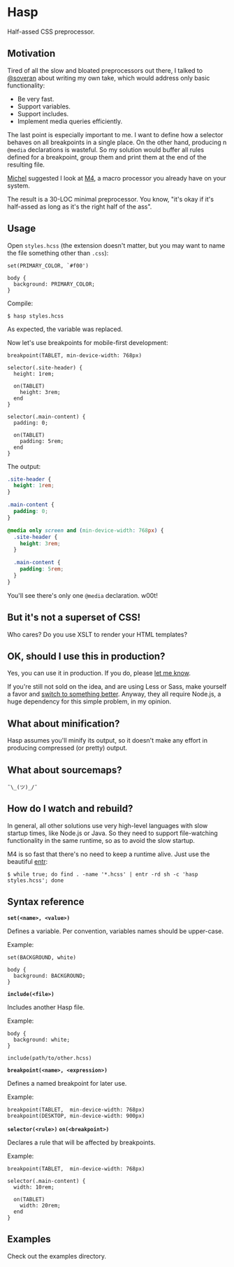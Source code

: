 Hasp
====

Half-assed CSS preprocessor.

Motivation
----------

Tired of all the slow and bloated preprocessors out there, I talked to
[@soveran][soveran] about writing my own take, which would address only basic
functionality:

- Be very fast.
- Support variables.
- Support includes.
- Implement media queries efficiently.

The last point is especially important to me. I want to define how a selector
behaves on all breakpoints in a single place.  On the other hand, producing
n `@media` declarations is wasteful. So my solution would buffer all rules
defined for a breakpoint, group them and print them at the end of the resulting
file.

[Michel][soveran] suggested I look at [M4][m4], a macro processor you already
have on your system.

The result is a 30-LOC minimal preprocessor. You know, "it's okay if it's
half-assed as long as it's the right half of the ass".


Usage
-----

Open `styles.hcss` (the extension doesn't matter, but you may want to name the file
something other than `.css`):

```
set(PRIMARY_COLOR, `#f00')

body {
  background: PRIMARY_COLOR;
}
```

Compile:

```
$ hasp styles.hcss
```

As expected, the variable was replaced.

Now let's use breakpoints for mobile-first development:

```
breakpoint(TABLET, min-device-width: 768px)

selector(.site-header) {
  height: 1rem;

  on(TABLET)
    height: 3rem;
  end
}

selector(.main-content) {
  padding: 0;

  on(TABLET)
    padding: 5rem;
  end
}
```

The output:

```css
.site-header {
  height: 1rem;
}

.main-content {
  padding: 0;
}

@media only screen and (min-device-width: 768px) {
  .site-header {
    height: 3rem;
  }

  .main-content {
    padding: 5rem;
  }
}
```

You'll see there's only one `@media` declaration. w00t!


But it's not a superset of CSS!
-------------------------------

Who cares? Do you use XSLT to render your HTML templates?


OK, should I use this in production?
------------------------------------

Yes, you can use it in production. If you do, please [let me know][djanowski].

If you're still not sold on the idea, and are using Less or Sass, make yourself
a favor and [switch to something better][postcss]. Anyway, they all require
Node.js, a huge dependency for this simple problem, in my opinion.


What about minification?
------------------------

Hasp assumes you'll minify its output, so it doesn't make any effort in
producing compressed (or pretty) output.


What about sourcemaps?
----------------------

`¯\_(ツ)_/¯`


How do I watch and rebuild?
---------------------------

In general, all other solutions use very high-level languages with slow
startup times, like Node.js or Java.  So they need to support file-watching
functionality in the same runtime, so as to avoid the slow startup.

M4 is so fast that there's no need to keep a runtime alive. Just use the beautiful
[entr][entr]:

```
$ while true; do find . -name '*.hcss' | entr -rd sh -c 'hasp styles.hcss'; done
```


Syntax reference
----------------

**`set(<name>, <value>)`**

Defines a variable. Per convention, variables names should be upper-case.

Example:

    set(BACKGROUND, white)

    body {
      background: BACKGROUND;
    }


**`include(<file>)`**

Includes another Hasp file.

Example:

    body {
      background: white;
    }

    include(path/to/other.hcss)


**`breakpoint(<name>, <expression>)`**

Defines a named breakpoint for later use.

Example:

    breakpoint(TABLET,  min-device-width: 768px)
    breakpoint(DESKTOP, min-device-width: 900px)


**`selector(<rule>)`**
**`on(<breakpoint>)`**

Declares a rule that will be affected by breakpoints.

Example:

    breakpoint(TABLET,  min-device-width: 768px)

    selector(.main-content) {
      width: 10rem;

      on(TABLET)
        width: 20rem;
      end
    }


Examples
--------

Check out the examples directory.


[djanowski]: https://twitter.com/djanowski
[entr]:      http://entrproject.org
[m4]:        http://www.gnu.org/software/m4/m4.html
[postcss]:   https://github.com/postcss/postcss
[soveran]:   https://twitter.com/soveran
